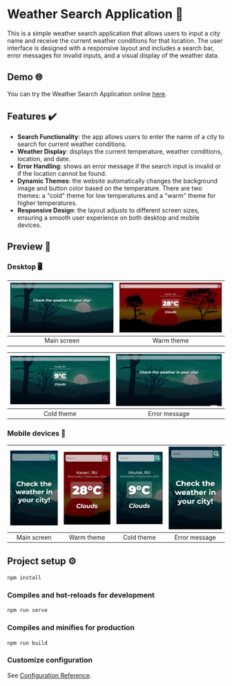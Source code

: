 # Weather Search Application 🔆

This is a simple weather search application that allows users to input a city name and receive the current weather conditions for that location. The user interface is designed with a responsive layout and includes a search bar, error messages for invalid inputs, and a visual display of the weather data.

## Demo 🌐
You can try the Weather Search Application online [here](https://afkeomre.github.io/weather/).

## Features ✔️

- **Search Functionality**: the app allows users to enter the name of a city to search for current weather conditions.
- **Weather Display**: displays the current temperature, weather conditions, location, and date.
- **Error Handling**: shows an error message if the search input is invalid or if the location cannot be found.
- **Dynamic Themes**: the website automatically changes the background image and button color based on the temperature. There are two themes: a "cold" theme for low temperatures and a "warm" theme for higher temperatures.
- **Responsive Design**: the layout adjusts to different screen sizes, ensuring a smooth user experience on both desktop and mobile devices.

## Preview 👀

### Desktop 🖥️

| ![Main Screen](public/screenshots/main-screen.jpg) | ![Warm Theme](public/screenshots/warm-theme.jpg) |
|:--:|:--:|
| Main screen | Warm theme |

| ![Cold Theme](public/screenshots/cold-theme.jpg) | ![Error Message](public/screenshots/error-message.jpg) |
|:--:|:--:|
| Cold theme | Error message |


### Mobile devices 📱
| ![Main Screen Mobile](public/screenshots/main-screen-mobile.jpg) | ![Warm Theme Mobile](public/screenshots/warm-theme-mobile.jpg) | ![Cold Theme Mobile](public/screenshots/cold-theme-mobile.jpg) | ![Error Message Mobile](public/screenshots/error-messsage-mobile.jpg) |
|:--:|:--:|:--:|:--:|
| Main screen | Warm theme | Cold theme | Error message |

## Project setup ⚙️
```
npm install
```

### Compiles and hot-reloads for development
```
npm run serve
```

### Compiles and minifies for production
```
npm run build
```

### Customize configuration
See [Configuration Reference](https://cli.vuejs.org/config/).
